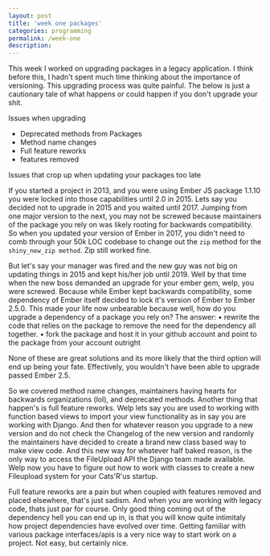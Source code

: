 ```yaml
---
layout: post
title: 'week one packages'
categories: programming
permalink: /week-one
description: 
---
```


This week I worked on upgrading packages in a legacy application. I think before this, I hadn't 
spent much time thinking about the importance of versioning. This upgrading process was quite 
painful. The below is just a cautionary tale of what happens or could happen if you don't upgrade 
your shit. 

Issues when upgrading
* Deprecated methods from Packages
* Method name changes
* Full feature reworks
* features removed

Issues that crop up when updating your packages too late

If you started a project in 2013, and you were using Ember JS package 1.1.10 
you were locked into those capabilities until 2.0 in 2015. Lets say you decided
not to upgrade in 2015 and you waited until 2017. Jumping from one major version
to the next, you may not be screwed because maintainers of the package you rely 
on was likely rooting for backwards compatibility. So when you updated your version 
of Ember in 2017, you didn't need to comb through your 50k LOC codebase to change 
out the ```zip``` method for the ```shiny_new_zip method```. Zip still worked fine. 

But let's say your manager was fired and the new guy was not big on updating things in 2015
and kept his/her job until 2019. Well by that time when the new boss demanded an upgrade
for your ember gem, welp, you were screwed. Because while Ember kept backwards compatibility, 
some dependency of Ember itself decided to lock it's version of Ember to Ember 2.5.0. 
This made your life now unbearable because well, how do you upgrade a dependency 
of a package you rely on? The answer:
• rewrite the code that relies on the package to remove the need for 
the dependency all together.
• fork the package and host it in your github account and point to the package from your 
account outright 

None of these are great solutions and its more likely that the third option will end up 
being your fate. Effectively, you wouldn't have been able to upgrade passed Ember 2.5.

So we covered method name changes, maintainers having hearts for backwards organizations (lol), 
and deprecated methods. Another thing that happen's is full feature reworks. Welp lets say 
you are used to working with function based views to import your view functionality as in say you are working 
with Django. And then for whatever reason you upgrade to a new version and do not check the 
Changelog of the new version and randomly the maintainers have decided to create a brand new class 
based way to make view code. And this new way for whatever half baked reason, is the only 
way to access the FileUpload API the Django team made available. Welp now you have to figure out 
how to work with classes to create a new Fileupload system for your Cats'R'us startup. 

Full feature reworks are a pain but when coupled with features removed and placed elsewhere, that's just 
sadism. And when you are working with legacy code, thats just par for course. Only good thing coming 
out of the dependency hell you can end up in, is that you will know quite intimitaly how project 
dependencies have evolved over time. Getting familiar with various package interfaces/apis is a very 
nice way to start work on a project. Not easy, but certainly nice. 
